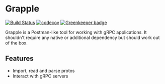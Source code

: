 # Grapple

[![Build Status](https://travis-ci.com/klummy/grapple.svg?branch=master)](https://travis-ci.com/klummy/grapple)
[![codecov](https://codecov.io/gh/klummy/grapple/branch/master/graph/badge.svg)](https://codecov.io/gh/klummy/grapple)
[![Greenkeeper badge](https://badges.greenkeeper.io/klummy/grapple.svg)](https://greenkeeper.io/)

Grapple is a Postman-like tool for working with gRPC applications. It shouldn't require any native or additional dependency but should work out of the box.

## Features
- Import, read and parse protos
- Interact with gRPC servers